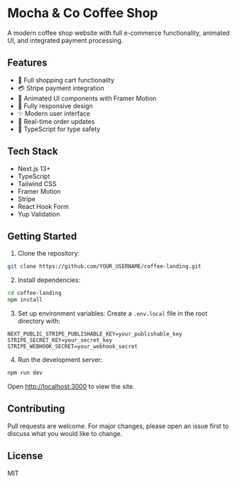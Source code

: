 # Mocha & Co Coffee Shop

A modern coffee shop website with full e-commerce functionality, animated UI, and integrated payment processing.

## Features

- 🛒 Full shopping cart functionality
- 💳 Stripe payment integration
- 🎨 Animated UI components with Framer Motion
- 📱 Fully responsive design
- ✨ Modern user interface
- 🔄 Real-time order updates
- 🎯 TypeScript for type safety

## Tech Stack

- Next.js 13+
- TypeScript
- Tailwind CSS
- Framer Motion
- Stripe
- React Hook Form
- Yup Validation

## Getting Started

1. Clone the repository:
```bash
git clone https://github.com/YOUR_USERNAME/coffee-landing.git
```

2. Install dependencies:
```bash
cd coffee-landing
npm install
```

3. Set up environment variables:
Create a `.env.local` file in the root directory with:
```
NEXT_PUBLIC_STRIPE_PUBLISHABLE_KEY=your_publishable_key
STRIPE_SECRET_KEY=your_secret_key
STRIPE_WEBHOOK_SECRET=your_webhook_secret
```

4. Run the development server:
```bash
npm run dev
```

Open [http://localhost:3000](http://localhost:3000) to view the site.

## Contributing

Pull requests are welcome. For major changes, please open an issue first to discuss what you would like to change.

## License

MIT
